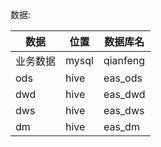 数据:

| 数据     | 位置  | 数据库名 |
| -------- | ----- | -------- |
| 业务数据 | mysql | qianfeng |
| ods      | hive  | eas_ods  |
| dwd      | hive  | eas_dwd  |
| dws      | hive  | eas_dws  |
| dm       | hive  | eas_dm   |

